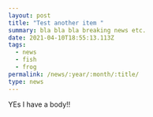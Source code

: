 ```yaml
---
layout: post
title: "Test another item "
summary: bla bla bla breaking news etc.
date: 2021-04-10T18:55:13.113Z
tags:
  - news
  - fish
  - frog
permalink: /news/:year/:month/:title/
type: news
---
```

YEs I have a body!!
